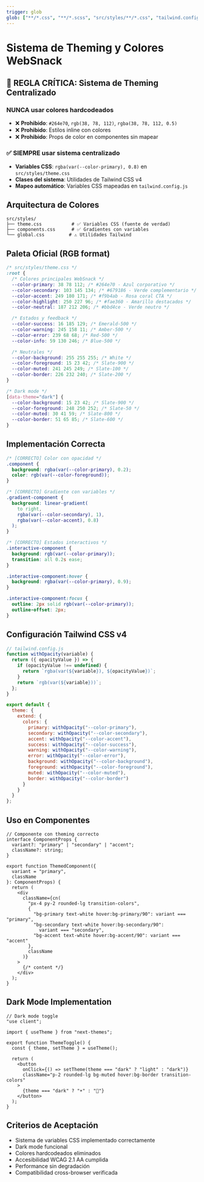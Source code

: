 ```yaml
---
trigger: glob
glob: ["**/*.css", "**/*.scss", "src/styles/**/*.css", "tailwind.config.js"]
---
```


# Sistema de Theming y Colores WebSnack

## 🚨 REGLA CRÍTICA: Sistema de Theming Centralizado

### NUNCA usar colores hardcodeados

- ❌ **Prohibido**: `#264e70`, `rgb(38, 78, 112)`, `rgba(38, 78, 112, 0.5)`
- ❌ **Prohibido**: Estilos inline con colores
- ❌ **Prohibido**: Props de color en componentes sin mapear

### ✅ SIEMPRE usar sistema centralizado

- **Variables CSS**: `rgba(var(--color-primary), 0.8)` en `src/styles/theme.css`
- **Clases del sistema**: Utilidades de Tailwind CSS v4
- **Mapeo automático**: Variables CSS mapeadas en `tailwind.config.js`

## Arquitectura de Colores

```
src/styles/
├── theme.css           # ✅ Variables CSS (fuente de verdad)
├── components.css      # ✅ Gradientes con variables
└── global.css         # ⚠️ Utilidades Tailwind
```

## Paleta Oficial (RGB format)

```css
/* src/styles/theme.css */
:root {
  /* Colores principales WebSnack */
  --color-primary: 38 78 112; /* #264e70 - Azul corporativo */
  --color-secondary: 103 145 134; /* #679186 - Verde complementario */
  --color-accent: 249 180 171; /* #f9b4ab - Rosa coral CTA */
  --color-highlight: 250 227 96; /* #fae360 - Amarillo destacados */
  --color-neutral: 187 212 206; /* #bbd4ce - Verde neutro */

  /* Estados y feedback */
  --color-success: 16 185 129; /* Emerald-500 */
  --color-warning: 245 158 11; /* Amber-500 */
  --color-error: 239 68 68; /* Red-500 */
  --color-info: 59 130 246; /* Blue-500 */

  /* Neutrales */
  --color-background: 255 255 255; /* White */
  --color-foreground: 15 23 42; /* Slate-900 */
  --color-muted: 241 245 249; /* Slate-100 */
  --color-border: 226 232 240; /* Slate-200 */
}

/* Dark mode */
[data-theme="dark"] {
  --color-background: 15 23 42; /* Slate-900 */
  --color-foreground: 248 250 252; /* Slate-50 */
  --color-muted: 30 41 59; /* Slate-800 */
  --color-border: 51 65 85; /* Slate-600 */
}
```

## Implementación Correcta

```css
/* [CORRECTO] Color con opacidad */
.component {
  background: rgba(var(--color-primary), 0.2);
  color: rgb(var(--color-foreground));
}

/* [CORRECTO] Gradiente con variables */
.gradient-component {
  background: linear-gradient(
    to right,
    rgba(var(--color-secondary), 1),
    rgba(var(--color-accent), 0.8)
  );
}

/* [CORRECTO] Estados interactivos */
.interactive-component {
  background: rgb(var(--color-primary));
  transition: all 0.2s ease;
}

.interactive-component:hover {
  background: rgba(var(--color-primary), 0.9);
}

.interactive-component:focus {
  outline: 2px solid rgb(var(--color-primary));
  outline-offset: 2px;
}
```

## Configuración Tailwind CSS v4

```javascript
// tailwind.config.js
function withOpacity(variable) {
  return ({ opacityValue }) => {
    if (opacityValue !== undefined) {
      return `rgba(var(${variable}), ${opacityValue})`;
    }
    return `rgb(var(${variable}))`;
  };
}

export default {
  theme: {
    extend: {
      colors: {
        primary: withOpacity("--color-primary"),
        secondary: withOpacity("--color-secondary"),
        accent: withOpacity("--color-accent"),
        success: withOpacity("--color-success"),
        warning: withOpacity("--color-warning"),
        error: withOpacity("--color-error"),
        background: withOpacity("--color-background"),
        foreground: withOpacity("--color-foreground"),
        muted: withOpacity("--color-muted"),
        border: withOpacity("--color-border")
      }
    }
  }
};
```

## Uso en Componentes

```tsx
// Componente con theming correcto
interface ComponentProps {
  variant?: "primary" | "secondary" | "accent";
  className?: string;
}

export function ThemedComponent({
  variant = "primary",
  className
}: ComponentProps) {
  return (
    <div
      className={cn(
        "px-4 py-2 rounded-lg transition-colors",
        {
          "bg-primary text-white hover:bg-primary/90": variant === "primary",
          "bg-secondary text-white hover:bg-secondary/90":
            variant === "secondary",
          "bg-accent text-white hover:bg-accent/90": variant === "accent"
        },
        className
      )}
    >
      {/* content */}
    </div>
  );
}
```

## Dark Mode Implementation

```tsx
// Dark mode toggle
"use client";

import { useTheme } from "next-themes";

export function ThemeToggle() {
  const { theme, setTheme } = useTheme();

  return (
    <button
      onClick={() => setTheme(theme === "dark" ? "light" : "dark")}
      className="p-2 rounded-lg bg-muted hover:bg-border transition-colors"
    >
      {theme === "dark" ? "☀️" : "🌙"}
    </button>
  );
}
```

## Criterios de Aceptación

- Sistema de variables CSS implementado correctamente
- Dark mode funcional
- Colores hardcodeados eliminados
- Accesibilidad WCAG 2.1 AA cumplida
- Performance sin degradación
- Compatibilidad cross-browser verificada
